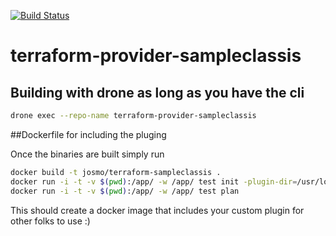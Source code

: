 [![Build Status](https://drone.seattleslow.com/api/badges/josmo/terraform-provider-sampleclassis/status.svg)](https://drone.seattleslow.com/classis/terraform-provider-classis)

# terraform-provider-sampleclassis

## Building with drone as long as you have the cli

```sh
drone exec --repo-name terraform-provider-sampleclassis
```

##Dockerfile for including the pluging

Once the binaries are built simply run 

```sh
docker build -t josmo/terraform-sampleclassis .
docker run -i -t -v $(pwd):/app/ -w /app/ test init -plugin-dir=/usr/local/terraform-plugins 
docker run -i -t -v $(pwd):/app/ -w /app/ test plan
```

This should create a docker image that includes your custom plugin for other folks to use :)

